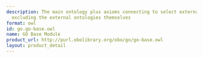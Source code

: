 ```yaml
---
description: The main ontology plus axioms connecting to select external ontologies,
  excluding the external ontologies themselves
format: owl
id: go.go-base.owl
name: GO Base Module
product_url: http://purl.obolibrary.org/obo/go/go-base.owl
layout: product_detail
---
```


